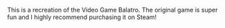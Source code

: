 This is a recreation of the Video Game Balatro. The original game is super fun and I highly recommend purchasing it on Steam!
